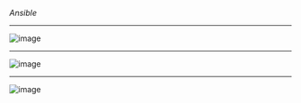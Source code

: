 $Ansible$

---
![image](https://github.com/rio-ke/workman/assets/88568938/dd5c21c2-383a-465f-![image](https://github.com/rio-ke/workman/assets/88568938/52b51544-ade6-4ac8-8b0b-34bc3a3ef265)aadb-f67df340e4ac)

---
![image](https://github.com/rio-ke/workman/assets/88568938/38fe211e-6e20-457e-9262-fbbd5c7ee074)

---
![image](https://github.com/rio-ke/workman/assets/88568938/2bf45787-dc96-46d6-be25-aa35c536f007)
